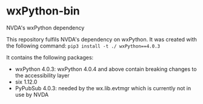 # wxPython-bin
NVDA's wxPython dependency

This repository fulfils NVDA's dependency on wxPython.
It was created with the following command: `pip3 install -t ./ wxPython==4.0.3`

It contains the following packages:

* wxPython 4.0.3: wxPython 4.0.4 and above contain breaking changes to the accessibility layer
* six 1.12.0
* PyPubSub 4.0.3: needed by the wx.lib.evtmgr which is currently not in use by NVDA